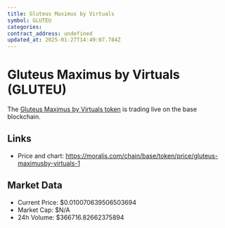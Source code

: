 ```yaml
---
title: Gluteus Maximus by Virtuals
symbol: GLUTEU
categories: 
contract_address: undefined
updated_at: 2025-01-27T14:49:07.784Z
---
```


# Gluteus Maximus by Virtuals (GLUTEU)
The [Gluteus Maximus by Virtuals token](https://moralis.com/chain/base/token/price/gluteus-maximusby-virtuals-1) is trading live on the base blockchain.

## Links
- Price and chart: https://moralis.com/chain/base/token/price/gluteus-maximusby-virtuals-1

## Market Data
- Current Price: $0.010070639506503694
- Market Cap: $N/A
- 24h Volume: $366716.82662375894
